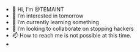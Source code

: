 - 👋 Hi, I’m @TEMAINT
- 👀 I’m interested in tomorrow 
- 🌱 I’m currently learning something 
- 💞️ I’m looking to collaborate on stopping hackers
- 📫 How to reach me is not possible at this time.
- 

<!---
TEMAINT/TEMAINT is a ✨ special ✨ repository because its `README.md` (this file) appears on your GitHub profile.
You can click the Preview link to take a look at your changes.
--->
